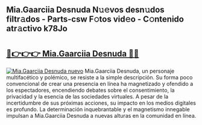 ## Mia.Gaarciia Desnuda N𝚞𝚎vos desn𝚞dos filtr𝚊dos - Parts-csw F𝚘tos vid𝚎o - C𝚘ntenido atr𝚊ctivo k78Jo

# <h2><a href="http://mbbgmv.tromn.icu/?c=Mia.Gaarciia+Desnuda">🔗👉👉👉 Mia.Gaarciia Desnuda 🔗🔗</a></h2>

[![Mia.Gaarciia Desnuda nuevo](https://i.imgur.com/pEAQMta.gif)](http://mbbgmv.tromn.icu/?c=Mia.Gaarciia+Desnuda)
Mia.Gaarciia Desnuda, un personaje multifacético y polémico, se resiste a la simple descripción. Su forma poco convencional de crear una presencia en línea ha magnetizado y ofendido a los espectadores, encendiendo debates sobre el consentimiento, la privacidad y la esencia de las sociedades virtuales. A pesar de la incertidumbre de sus próximas acciones, su impacto en los medios digitales es profundo. La determinación inquebrantable y el magnetismo innegable impulsan a Mia.Gaarciia Desnuda a nuevas alturas en la comunidad en línea.
